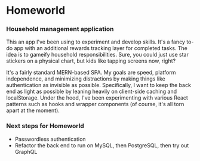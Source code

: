 # Homeworld
### Household management application
<p>
This an app I've been using to experiment and develop skills. It's a fancy to-do app with an additional rewards tracking layer for completed tasks. The idea is to gameify household responsibilities. Sure, you could just use star stickers on a physical chart, but kids like tapping screens now, right?
</p>
<p>
It's a fairly standard MERN-based SPA. My goals are speed, platform independence, and minimizing distractions by making things like authentication as invisible as possible. Specifically, I want to keep the back end as light as possible by leaning heavily on client-side caching and localStorage. Under the hood, I've been experimenting with various React patterns such as hooks and wrapper components (of course, it's all torn apart at the moment).
</p>

### Next steps for Homeworld
- Passwordless authentication
- Refactor the back end to run on MySQL, then PostgreSQL, then try out GraphQL
